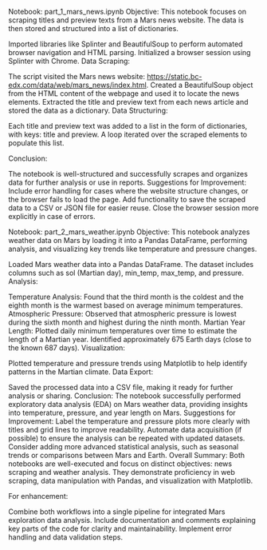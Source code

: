 Notebook: part_1_mars_news.ipynb
Objective:
This notebook focuses on scraping titles and preview texts from a Mars news website. The data is then stored and structured into a list of dictionaries.

Imported libraries like Splinter and BeautifulSoup to perform automated browser navigation and HTML parsing.
Initialized a browser session using Splinter with Chrome.
Data Scraping:

The script visited the Mars news website: https://static.bc-edx.com/data/web/mars_news/index.html.
Created a BeautifulSoup object from the HTML content of the webpage and used it to locate the news elements.
Extracted the title and preview text from each news article and stored the data as a dictionary.
Data Structuring:

Each title and preview text was added to a list in the form of dictionaries, with keys: title and preview.
A loop iterated over the scraped elements to populate this list.

Conclusion:

The notebook is well-structured and successfully scrapes and organizes data for further analysis or use in reports.
Suggestions for Improvement:
Include error handling for cases where the website structure changes, or the browser fails to load the page.
Add functionality to save the scraped data to a CSV or JSON file for easier reuse.
Close the browser session more explicitly in case of errors.




Notebook: part_2_mars_weather.ipynb
Objective:
This notebook analyzes weather data on Mars by loading it into a Pandas DataFrame, performing analysis, and visualizing key trends like temperature and pressure changes.

Loaded Mars weather data into a Pandas DataFrame. The dataset includes columns such as sol (Martian day), min_temp, max_temp, and pressure.
Analysis:

Temperature Analysis:
Found that the third month is the coldest and the eighth month is the warmest based on average minimum temperatures.
Atmospheric Pressure:
Observed that atmospheric pressure is lowest during the sixth month and highest during the ninth month.
Martian Year Length:
Plotted daily minimum temperatures over time to estimate the length of a Martian year. Identified approximately 675 Earth days (close to the known 687 days).
Visualization:

Plotted temperature and pressure trends using Matplotlib to help identify patterns in the Martian climate.
Data Export:

Saved the processed data into a CSV file, making it ready for further analysis or sharing.
Conclusion:
The notebook successfully performed exploratory data analysis (EDA) on Mars weather data, providing insights into temperature, pressure, and year length on Mars.
Suggestions for Improvement:
Label the temperature and pressure plots more clearly with titles and grid lines to improve readability.
Automate data acquisition (if possible) to ensure the analysis can be repeated with updated datasets.
Consider adding more advanced statistical analysis, such as seasonal trends or comparisons between Mars and Earth.
Overall Summary:
Both notebooks are well-executed and focus on distinct objectives: news scraping and weather analysis. They demonstrate proficiency in web scraping, data manipulation with Pandas, and visualization with Matplotlib.

For enhancement:

Combine both workflows into a single pipeline for integrated Mars exploration data analysis.
Include documentation and comments explaining key parts of the code for clarity and maintainability.
Implement error handling and data validation steps.
